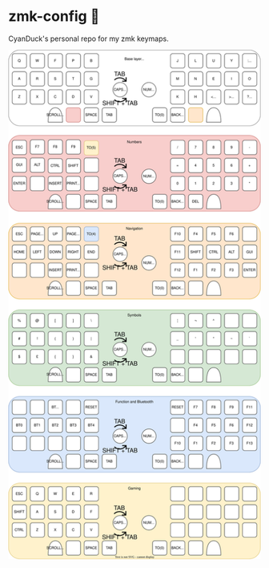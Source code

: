 # zmk-config 🦆

CyanDuck's personal repo for my zmk keymaps.

![keymap diagram](Oneshot-mods-keymap.svg)
